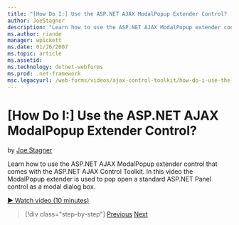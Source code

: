 ```yaml
---
title: "[How Do I:] Use the ASP.NET AJAX ModalPopup Extender Control? | Microsoft Docs"
author: JoeStagner
description: "Learn how to use the ASP.NET AJAX ModalPopup extender control that comes with the ASP.NET AJAX Control Toolkit. In this video the ModalPopup extender is used..."
ms.author: riande
manager: wpickett
ms.date: 01/26/2007
ms.topic: article
ms.assetid: 
ms.technology: dotnet-webforms
ms.prod: .net-framework
msc.legacyurl: /web-forms/videos/ajax-control-toolkit/how-do-i-use-the-aspnet-ajax-modalpopup-extender-control
---
```

[How Do I:] Use the ASP.NET AJAX ModalPopup Extender Control?
====================
by [Joe Stagner](https://github.com/JoeStagner)

Learn how to use the ASP.NET AJAX ModalPopup extender control that comes with the ASP.NET AJAX Control Toolkit. In this video the ModalPopup extender is used to pop open a standard ASP.NET Panel control as a modal dialog box.

[&#9654; Watch video (10 minutes)](https://channel9.msdn.com/Blogs/ASP-NET-Site-Videos/how-do-i-use-the-aspnet-ajax-modalpopup-extender-control)

>[!div class="step-by-step"] [Previous](how-do-i-use-the-aspnet-ajax-popup-control-extender.md) [Next](how-do-i-use-the-aspnet-ajax-alwaysvisible-control-extender.md)